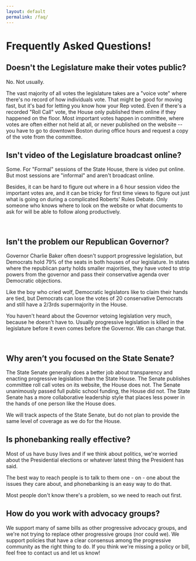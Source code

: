 ```yaml
---
layout: default
permalink: /faq/
---
```



# Frequently Asked Questions!

## Doesn't the Legislature make their votes public?

No.  Not usually.

The vast majority of all votes the legislature takes are a "voice vote" where there's no record of how individuals vote.  That might be good for moving fast, but it's bad for letting you know how your Rep voted.  Even if there's a recorded "Roll Call" vote, the House only published them online if they happened on the floor.  Most important votes happen in committee, where votes are often either not held at all, or never published on the website -- you have to go to downtown Boston during office hours and request a copy of the vote from the committee.


## Isn't video of the Legislature broadcast online?

Some.  For "Formal" sessions of the State House, there is video put online.  But most sessions are "informal" and aren't broadcast online.

Besides, it can be hard to figure out where in a 6 hour session video the important votes are, and it can be tricky for first time views to figure out just what is going on during a complicated Roberts' Rules Debate.  Only someone who knows where to look on the website or what documents to ask for will be able to follow along productively.

​
## Isn't the problem our Republican Governor?

Governor Charlie Baker often doesn't support progressive legislation, but Democrats hold 79% of the seats in both houses of our legislature.  In states where the republican party holds smaller majorities, they have voted to strip powers from the governor and pass their conservative agenda over Democratic objections.

​Like the boy who cried wolf, Democratic legislators like to claim their hands are tied, but Democrats can lose the votes of 20 conservative Democrats and still have a 2/3rds supermajority in the House.

​You haven't heard about the Governor vetoing legislation very much, because he doesn't have to.  Usually progressive legislation is killed in the legislature before it even comes before the Governor.  We can change that.

​
## Why aren’t you focused on the State Senate?

The State Senate generally does a better job about transparency and enacting progressive legislation than the State House.  The Senate publishes committee roll call votes on its website, the House does not.  The Senate unanimously passed full public school funding, the House did not.  The State Senate has a more collaborative leadership style that places less power in the hands of one person like the House does.

We will track aspects of the State Senate, but do not plan to provide the same level of coverage as we do for the House.


## Is phonebanking really effective?

Most of us have busy lives and if we think about politics, we're worried about the Presidential elections or whatever latest thing the President has said.

The best way to reach people is to talk to them one - on - one about the issues they care about, and phonebanking is an easy way to do that.

Most people don't know there's a problem, so we need to reach out first.


## How do you work with advocacy groups?

We support many of same bills as other progressive advocacy groups, and we're not trying to replace other progressive groups (nor could we).  We support policies that have a clear consensus among the progressive community as the right thing to do.  If you think we're missing a policy or bill, feel free to contact us  and let us know!
